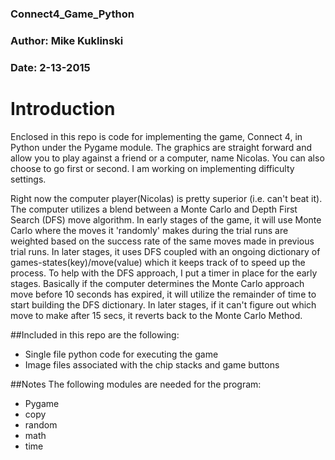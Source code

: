 ### Connect4_Game_Python
### Author: Mike Kuklinski
### Date: 2-13-2015

# Introduction

Enclosed in this repo is code for implementing the game, Connect 4, in Python under the Pygame module.
The graphics are straight forward and allow you to play against a friend or a computer, name Nicolas.
You can also choose to go first or second. I am working on implementing difficulty settings. 

Right now the computer player(Nicolas) is pretty superior (i.e. can't beat it). The computer utilizes a blend between a Monte Carlo 
and Depth First Search (DFS) move algorithm. In early stages of the game, it will use Monte Carlo where the moves it 
'randomly' makes during the trial runs are weighted based on the success rate of the same moves made in previous trial runs. 
In later stages, it uses DFS coupled with an ongoing dictionary of games-states(key)/move(value) which it keeps track of to 
speed up the process. To help with the DFS approach, I put a timer in place for the early stages. Basically if the computer
determines the Monte Carlo approach move before 10 seconds has expired, it will utilize the remainder of time to start building the DFS dictionary.
In later stages, if it can't figure out which move to make after 15 secs, it reverts back to the Monte Carlo Method. 


##Included in this repo are the following:
- Single file python code for executing the game
- Image files associated with the chip stacks and game buttons

##Notes 
The following modules are needed for the program:
- Pygame
- copy
- random
- math
- time